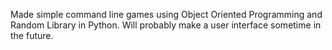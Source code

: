 Made simple command line games using Object Oriented Programming and Random Library in Python. Will probably make a user interface sometime in the future. 
